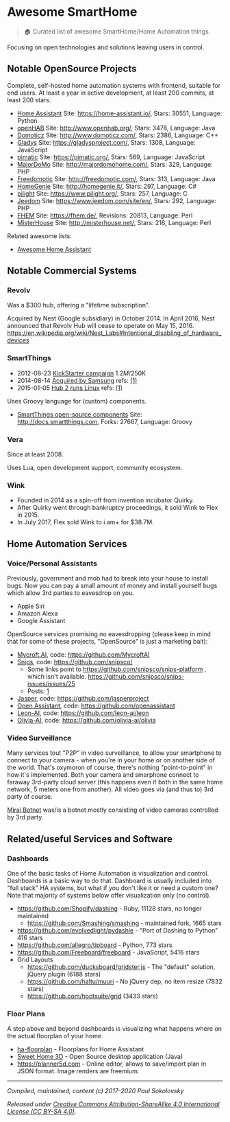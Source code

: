 # Awesome SmartHome

> :house: Curated list of awesome SmartHome/Home Automation things.

Focusing on open technologies and solutions leaving users in control.

## Notable OpenSource Projects

Complete, self-hosted home automation systems with frontend, suitable for
end users. At least a year in active development, at least 200 commits,
at least 200 stars.

* [Home Assistant](https://github.com/home-assistant/home-assistant) Site: https://home-assistant.io/, Stars: 30551, Language: Python
* [openHAB](https://github.com/openhab) Site: http://www.openhab.org/, Stars: 3478, Language: Java
* [Domoticz](https://github.com/domoticz/domoticz) Site: http://www.domoticz.com/, Stars: 2386, Language: C++
* [Gladys](https://github.com/GladysProject/Gladys) Site: https://gladysproject.com/, Stars: 1308, Language: JavaScript
* [pimatic](https://github.com/pimatic/pimatic) Site: https://pimatic.org/, Stars: 569, Language: JavaScript
* [MajorDoMo](https://github.com/sergejey/majordomo) Site: http://majordomohome.com/, Stars: 329, Language: PHP
* [Freedomotic](https://github.com/freedomotic/freedomotic) Site: http://freedomotic.com/, Stars: 313, Language: Java
* [HomeGenie](https://github.com/genielabs/HomeGenie/) Site: http://homegenie.it/, Stars: 297, Language: C#
* [pilight](https://github.com/pilight/pilight) Site: https://www.pilight.org/, Stars: 257, Language: C
* [Jeedom](https://github.com/jeedom/core) Site: https://www.jeedom.com/site/en/, Stars: 292, Language: PHP
* [FHEM](https://github.com/mhop/fhem-mirror) Site: https://fhem.de/, Revisions: 20813, Language: Perl
* [MisterHouse](https://github.com/hollie/misterhouse) Site: http://misterhouse.net/, Stars: 216, Language: Perl

Related awesome lists:

* [Awesome Home Assistant](https://github.com/frenck/awesome-home-assistant)


## Notable Commercial Systems

### Revolv

Was a $300 hub, offering a "lifetime subscription".

Acquired by Nest (Google subsidiary) in October 2014. In April 2016, Nest
announced that Revolv Hub will cease to operate on May 15, 2016.
https://en.wikipedia.org/wiki/Nest_Labs#Intentional_disabling_of_hardware_devices


### SmartThings

* 2012-08-23 [KickStarter campaign](https://www.kickstarter.com/projects/smartthings/smartthings-make-your-world-smarter)
  $1.2M/$250K
* 2014-08-14 [Acquired by Samsung](http://www.samsung.com/us/news/23607)
  refs: [(1)](http://linuxgizmos.com/samsung-smartthings-pickup-could-mean-new-role-for-tizen/)
* 2015-01-05 [Hub 2 runs Linux](http://blog.smartthings.com/news/smartthings-updates/new-hub-sensors-optional-services-integrations/)
  refs: [(1)](http://linuxgizmos.com/gen-2-smartthings-hub-migrates-to-linux/)

Uses Groovy language for (custom) components.

* [SmartThings open-source components](https://github.com/SmartThingsCommunity/SmartThingsPublic) Site: http://docs.smartthings.com, Forks: 27667, Language: Groovy


### Vera

Since at least 2008.

Uses Lua, open development support, community ecosystem.


### Wink

* Founded in 2014 as a spin-off from invention incubator Quirky.
* After Quirky went through bankruptcy proceedings, it sold Wink to Flex in 2015.
* In July 2017, Flex sold Wink to i.am+ for $38.7M.


## Home Automation Services

### Voice/Personal Assistants

Previously, government and mob had to break into your house to install bugs.
Now you can pay a small amount of money and install yourself bugs which allow
3rd parties to eavesdrop on you.

* Apple Siri
* Amazon Alexa
* Google Assistant

OpenSource services promising no eavesdropping (please keep in mind that for
some of these projects, "OpenSource" is just a marketing bait):

* [Mycroft.AI](https://mycroft.ai/), code: https://github.com/MycroftAI
* [Snips](https://www.snips.ai/), code: https://github.com/snipsco/
  * Some links point to https://github.com/snipsco/snips-platform , which isn't available.
    https://github.com/snipsco/snips-issues/issues/25
  * Posts: [1](https://medium.com/snips-ai/snips-air-a-private-by-design-open-source-decentralized-voice-assistant-a31e27fb799b)
* [Jasper](https://jasperproject.github.io/), code: https://github.com/jasperproject
* [Open Assistant](https://openassistant.org/), code: https://github.com/openassistant
* [Leon-AI](https://getleon.ai/), code: https://github.com/leon-ai/leon
* [Olivia-AI](https://olivia-ai.org/), code: https://github.com/olivia-ai/olivia

### Video Surveillance

Many services tout "P2P" in video surveillance, to allow your smartphone to
connect to your camera - when you're in your home or on another side of the
world. That's oxymoron of course, there's nothing "point-to-point" in how
it's implemented. Both your camera and smarphone connect to faraway 3rd-party
cloud server (this happens even if both in the same home network, 5 meters
one from another). All video goes via (and thus to) 3rd party of course.

[Mirai Botnet](https://en.wikipedia.org/wiki/Mirai_(malware)) was/is a botnet
mostly consisting of video cameras controlled by 3rd party.


## Related/useful Services and Software

### Dashboards

One of the basic tasks of Home Automation is visualization and control.
Dashboards is a basic way to do that. Dashboard is usually included into
"full stack" HA systems, but what if you don't like it or need a custom
one? Note that majority of systems below offer visualization only (no
control).

* https://github.com/Shopify/dashing - Ruby, 11128 stars, no longer maintained
  * https://github.com/Smashing/smashing - maintained fork, 1665 stars
* https://github.com/evolvedlight/pydashie - "Port of Dashing to Python" 416 stars
* https://github.com/allegro/tipboard - Python, 773 stars
* https://github.com/Freeboard/freeboard - JavaScript, 5416 stars
* Grid Layouts
  * https://github.com/ducksboard/gridster.js - The "default" solution, jQuery plugin (6188 stars)
  * https://github.com/haltu/muuri - No jQuery dep, no item resize (7832 stars)
  * https://github.com/hootsuite/grid (3433 stars)

### Floor Plans

A step above and beyond dashboards is visualizing what happens where on the
actual floorplan of your home.

* [ha-floorplan](https://github.com/pkozul/ha-floorplan) - Floorplans for Home Assistant
* [Sweet Home 3D](https://sourceforge.net/projects/sweethome3d/) - Open Source
  desktop application (Java)
* https://planner5d.com - Online editor, allows to save/import plan in JSON
  format. Image renders are freemium.


---
*Compiled, maintained, content (c) 2017-2020 Paul Sokolovsky*

*Released under
[Creative Commons Attribution-ShareAlike 4.0 International License (CC BY-SA 4.0)](https://creativecommons.org/licenses/by-sa/4.0/).*
